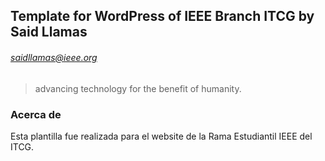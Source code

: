 ## Template for WordPress of IEEE Branch ITCG by Said Llamas
###### saidllamas@ieee.org 
> advancing technology for the benefit of humanity. 

### Acerca de
Esta plantilla fue realizada para el website de la Rama Estudiantil IEEE del ITCG.
